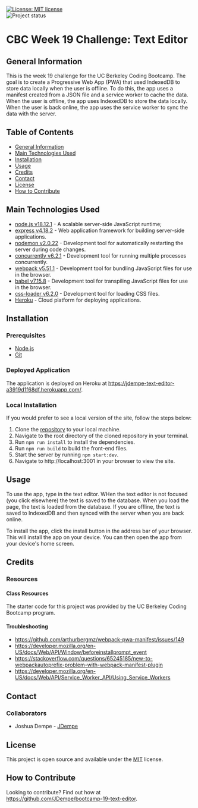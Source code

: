 [![License: MIT license](https://img.shields.io/badge/License-MIT_license-success)](https://opensource.org/licenses/MIT)    
![Project status](https://img.shields.io/badge/Status-Complete-success)

# CBC Week 19 Challenge: Text Editor

## General Information
This is the week 19 challenge for the UC Berkeley Coding Bootcamp.  The goal is to create a Progressive Web App (PWA) that used IndexedDB to store data locally when the user is offline.  To do this, the app uses a manifest created from a JSON file and a service worker to cache the data.  When the user is offline, the app uses IndexedDB to store the data locally.  When the user is back online, the app uses the service worker to sync the data with the server.

## Table of Contents
* [General Information](#general-information)
* [Main Technologies Used](#technologies-used)
* [Installation](#installation)
* [Usage](#usage)
* [Credits](#credits)
* [Contact](#contact)
* [License](#license)
* [How to Contribute](#how-to-contribute)

## Main Technologies Used
* [node.js v18.12.1](https://nodejs.org/en) -  A scalable server-side JavaScript runtime;
* [express v4.18.2](https://www.npmjs.com/package/express) - Web application framework for building server-side applications.
* [nodemon v2.0.22](https://www.npmjs.com/package/nodemon) - Development tool for automatically restarting the server during code changes.
* [concurrently v6.2.1](https://www.npmjs.com/package/concurrently) - Development tool for running multiple processes concurrently.
* [webpack v5.51.1](https://www.npmjs.com/package/webpack) - Development tool for bundling JavaScript files for use in the browser.
* [babel v7.15.8](https://www.npmjs.com/package/babel) - Development tool for transpiling JavaScript files for use in the browser.
* [css-loader v6.2.0](https://www.npmjs.com/package/css-loader) - Development tool for loading CSS files.
* [Heroku](https://www.heroku.com/) - Cloud platform for deploying applications.

## Installation
### Prerequisites
* [Node.js](https://nodejs.org/en/)
* [Git](https://git-scm.com/)

### Deployed Application
The application is deployed on Heroku at https://jdempe-text-editor-a3919d1f68df.herokuapp.com/.

### Local Installation
If you would prefer to see a local version of the site, follow the steps below:

1. Clone the [repository](https://github.com/JDempe/bootcamp-19-text-editor) to your local machine.
2. Navigate to the root directory of the cloned repository in your terminal.
3. Run `npm run install` to install the dependencies.
4. Run `npm run build` to build the front-end files.
5. Start the server by running `npm start:dev`.
6. Navigate to http://localhost:3001 in your browser to view the site.

## Usage
To use the app, type in the text editor.  WHen the text editor is not focused (you click elsewhere) the text is saved to the database.  When you load the page, the text is loaded from the database.  If you are offline, the text is saved to IndexedDB and then synced with the server when you are back online.

To install the app, click the install button in the address bar of your browser.  This will install the app on your device.  You can then open the app from your device's home screen.

## Credits
### Resources
#### Class Resources
The starter code for this project was provided by the UC Berkeley Coding Bootcamp program.

#### Troubleshooting
- https://github.com/arthurbergmz/webpack-pwa-manifest/issues/149
- https://developer.mozilla.org/en-US/docs/Web/API/Window/beforeinstallprompt_event
- https://stackoverflow.com/questions/65245185/new-to-webpackautoprefix-problem-with-webpack-manifest-plugin
- https://developer.mozilla.org/en-US/docs/Web/API/Service_Worker_API/Using_Service_Workers

## Contact
### Collaborators
- Joshua Dempe - [JDempe](https://github.com/JDempe)

## License
This project is open source and available under the [MIT](./LICENSE) license.

## How to Contribute
Looking to contribute?  Find out how at https://github.com/JDempe/bootcamp-19-text-editor.